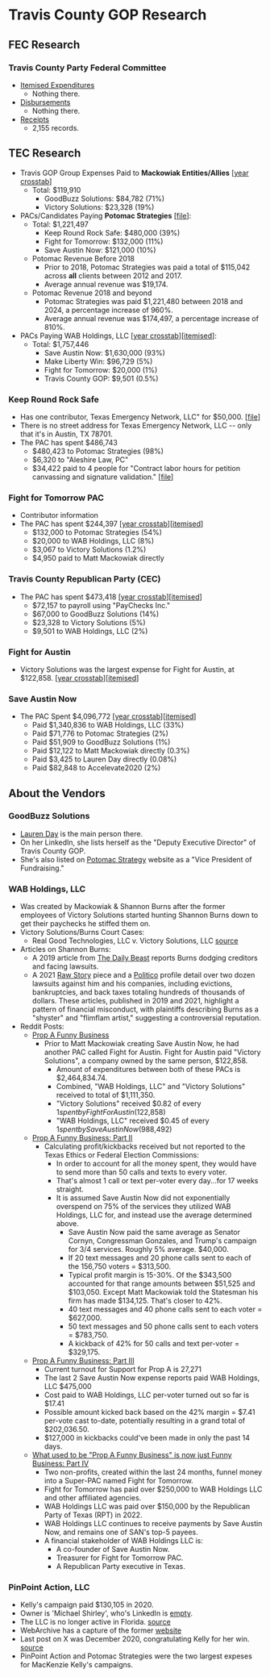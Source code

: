 # Travis County GOP Research

## FEC Research
### Travis County Party Federal Committee
- [Itemised Expenditures](https://www.fec.gov/data/independent-expenditures/?data_type=processed&most_recent=true&q_spender=C00418889&cycle=2016&cycle=2018&cycle=2020&cycle=2022&cycle=2024&cycle=2026&is_notice=false)
  - Nothing there.
- [Disbursements](https://www.fec.gov/data/disbursements/?data_type=processed&committee_id=C00231688&committee_id=C00418889&two_year_transaction_period=2018&two_year_transaction_period=2020&two_year_transaction_period=2022&two_year_transaction_period=2024&two_year_transaction_period=2026&min_date=01%2F01%2F2025&max_date=12%2F31%2F2026)
  - Nothing there.
- [Receipts](https://www.fec.gov/data/receipts/?committee_id=C00418889&two_year_transaction_period=2024&data_type=processed)
  - 2,155 records.

## TEC Research
- Travis GOP Group Expenses Paid to **Mackowiak Entities/Allies** [[year crosstab](data/mackowiak_entities_payments.csv)]
  - Total: $119,910
    - GoodBuzz Solutions: $84,782 (71%)
    - Victory Solutions: $23,328 (19%)
- PACs/Candidates Paying **Potomac Strategies** [[file](data/potomac_pac_payments.csv)]:
  - Total: $1,221,497
    - Keep Round Rock Safe: $480,000 (39%)
    - Fight for Tomorrow: $132,000 (11%)
    - Save Austin Now: $121,000 (10%)
  - Potomac Revenue Before 2018
    - Prior to 2018, Potomac Strategies was paid a total of $115,042 across **all** clients between 2012 and 2017.
    - Average annual revenue was $19,174.
  - Potomac Revenue 2018 and beyond
    - Potomac Strategies was paid $1,221,480 between 2018 and 2024, a percentage increase of 960%.
    - Average annual revenue was $174,497, a percentage increase of 810%.
- PACs Paying WAB Holdings, LLC [[year crosstab](data/wab_pac_payments.csv)][[itemised](data/wab_pac_payments_raw.csv)]:
  - Total: $1,757,446
    - Save Austin Now: $1,630,000 (93%)
    - Make Liberty Win: $96,729 (5%)
    - Fight for Tomorrow: $20,000 (1%)
    - Travis County GOP: $9,501 (0.5%)
  
### Keep Round Rock Safe
- Has one contributor, Texas Emergency Network, LLC" for $50,000. [[file](data/keep_round_rock_safe_contributors.csv)]
- There is no street address for Texas Emergency Network, LLC -- only that it's in Austin, TX 78701.
- The PAC has spent $486,743
  - $480,423 to Potomac Strategies (98%)
  - $6,320 to "Aleshire Law, PC"
  - $34,422 paid to 4 people for
  "Contract labor hours for petition canvassing and signature validation." [[file](data/keep_round_rock_safe_payroll.csv)]


### Fight for Tomorrow PAC
- Contributor information
- The PAC has spent $244,397 [[year crosstab](data/fight_for_tomorrow_expenses.csv)][[itemised](data/fight_for_tomorrow_expenses_raw.csv)]
  - $132,000 to Potomac Strategies (54%)
  - $20,000 to WAB Holdings, LLC (8%)
  - $3,067 to Victory Solutions (1.2%)
  - $4,950 paid to Matt Mackowiak directly

### Travis County Republican Party (CEC)
- The PAC has spent $473,418 [[year crosstab](data/travis_cec_expenses.csv)][[itemised](data/travis_cec_expenses_raw.csv)]
  - $72,157 to payroll using "PayChecks Inc."
  - $67,000 to GoodBuzz Solutions (14%)
  - $23,328 to Victory Solutions (5%)
  - $9,501 to WAB Holdings, LLC (2%)

### Fight for Austin
- Victory Solutions was the largest expense for Fight for Austin, at $122,858. [[year crosstab](data/fight_for_austin_expenses.csv)][[itemised](data/fight_for_austin_expenses_raw.csv)]


### Save Austin Now
- The PAC Spent $4,096,772 [[year crosstab](data/save_austin_now_expenses.csv)][[itemised](data/save_austin_now_expenses_raw.csv)]
  - Paid $1,340,836 to WAB Holdings, LLC (33%)
  - Paid $71,776 to Potomac Strategies (2%)
  - Paid $51,909 to GoodBuzz Solutions (1%)
  - Paid $12,122 to Matt Mackowiak directly (0.3%)
  - Paid $3,425 to Lauren Day directly (0.08%)
  - Paid $82,848 to Accelevate2020 (2%)

## About the Vendors
### GoodBuzz Solutions
- [Lauren Day](https://www.linkedin.com/in/laurenhartday/) is the main person there.
- On her LinkedIn, she lists herself as the "Deputy Executive Director" of Travis County GOP.
- She's also listed on [Potomac Strategy](https://www.potomacstrategygroup.com/#who) website as a "Vice President of Fundraising."

### WAB Holdings, LLC
- Was created by Mackowiak & Shannon Burns after the former employees of Victory Solutions started hunting Shannon Burns down to get their paychecks he stiffed them on.
- Victory Solutions/Burns Court Cases:
  - Real Good Technologies, LLC v. Victory Solutions, LLC [source](https://www.govinfo.gov/content/pkg/USCOURTS-ohnd-1_17-cv-00149/pdf/USCOURTS-ohnd-1_17-cv-00149-0.pdf)
- Articles on Shannon Burns:
  - A 2019 article from [The Daily Beast](https://www.thedailybeast.com/republican-telemarketer-shannon-burns-stiffed-the-feds-out-of-dollar411k-the-trump-white-house-gave-him-a-job/) reports Burns dodging creditors and facing lawsuits.
  - A 2021 [Raw Story](https://www.rawstory.com/shannon-burns/) piece and a [Politico](https://www.politico.com/news/magazine/2021/09/24/shannon-burns-ohio-republican-strategist-profile-513622) profile detail over two dozen lawsuits against him and his companies, including evictions, bankruptcies, and back taxes totaling hundreds of thousands of dollars. These articles, published in 2019 and 2021, highlight a pattern of financial misconduct, with plaintiffs describing Burns as a "shyster" and "flimflam artist," suggesting a controversial reputation.
- Reddit Posts:
  - [Prop A Funny Business](https://www.reddit.com/r/Austin/comments/q81mjg/prop_a_funny_business/)
    - Prior to Matt Mackowiak creating Save Austin Now, he had another PAC called Fight for Austin. Fight for Austin paid "Victory Solutions", a company owned by the same person, $122,858. 
      - Amount of expenditures between both of these PACs is $2,464,834.74. 
      - Combined, "WAB Holdings, LLC" and "Victory Solutions" received to total of $1,111,350.
      - "Victory Solutions" received $0.82 of every $1 spent by Fight For Austin ($122,858)
      - "WAB Holdings, LLC" received $0.45 of every $1 spent by Save Austin Now ($988,492)
  - [Prop A Funny Business: Part II](https://www.reddit.com/r/Austin/comments/qar7fb/prop_a_funny_business_part_ii/)
    - Calculating profit/kickbacks received but not reported to the Texas Ethics or Federal Election Commissions:
      - In order to account for all the money spent, they would have to send more than 50 calls and texts to every voter. 
      - That's almost 1 call or text per-voter every day...for 17 weeks straight. 
      - It is assumed Save Austin Now did not exponentially overspend on 75% of the services they utilized WAB Holdings, LLC for, and instead use the average determined above. 
        - Save Austin Now paid the same average as Senator Cornyn, Congressman Gonzales, and Trump's campaign for 3/4 services. Roughly 5% average. $40,000. 
        - If 20 text messages and 20 phone calls sent to each of the 156,750 voters = $313,500. 
        - Typical profit margin is 15-30%. Of the $343,500 accounted for that range amounts between $51,525 and $103,050. Except Matt Mackowiak told the Statesman his firm has made $134,125. That's closer to 42%. 
        - 40 text messages and 40 phone calls sent to each voter = $627,000. 
        - 50 text messages and 50 phone calls sent to each voters = $783,750. 
        - A kickback of 42% for 50 calls and text per-voter = $329,175.
  - [Prop A Funny Business: Part III](https://www.reddit.com/r/Austin/comments/qh0qz0/prop_a_funny_business_part_iii/)
    - Current turnout for Support for Prop A is 27,271 
    - The last 2 Save Austin Now expense reports paid WAB Holdings, LLC $475,000 
    - Cost paid to WAB Holdings, LLC per-voter turned out so far is $17.41 
    - Possible amount kicked back based on the 42% margin = $7.41 per-vote cast to-date, potentially resulting in a grand total of $202,036.50.
    - $127,000 in kickbacks could've been made in only the past 14 days.
  - [What used to be "Prop A Funny Business" is now just Funny Business: Part IV](https://www.reddit.com/r/Austin/comments/zh7l23/what_used_to_be_prop_a_funny_business_is_now_just/)
    - Two non-profits, created within the last 24 months, funnel money into a Super-PAC named Fight for Tomorrow. 
    - Fight for Tomorrow has paid over $250,000 to WAB Holdings LLC and other affiliated agencies. 
    - WAB Holdings LLC was paid over $150,000 by the Republican Party of Texas (RPT) in 2022. 
    - WAB Holdings LLC continues to receive payments by Save Austin Now, and remains one of SAN's top-5 payees. 
    - A financial stakeholder of WAB Holdings LLC is:
      - A co-founder of Save Austin Now. 
      - Treasurer for Fight for Tomorrow PAC. 
      - A Republican Party executive in Texas.

### PinPoint Action, LLC
- Kelly's campaign paid $130,105 in 2020.
- Owner is 'Michael Shirley', who's LinkedIn is [empty](https://www.linkedin.com/in/mikecshirley/).
- The LLC is no longer active in Florida. [source](https://www.flcompanyregistry.com/companies/pinpoint-action-llc/)
- WebArchive has a capture of the former [website](https://web.archive.org/web/20190417011050/https://www.pinpointaction.com/)
- Last post on X was December 2020, congratulating Kelly for her win. [source](https://x.com/pinpointaction)
- PinPoint Action and Potomac Strategies were the two largest expeses for MacKenzie Kelly's campaigns.